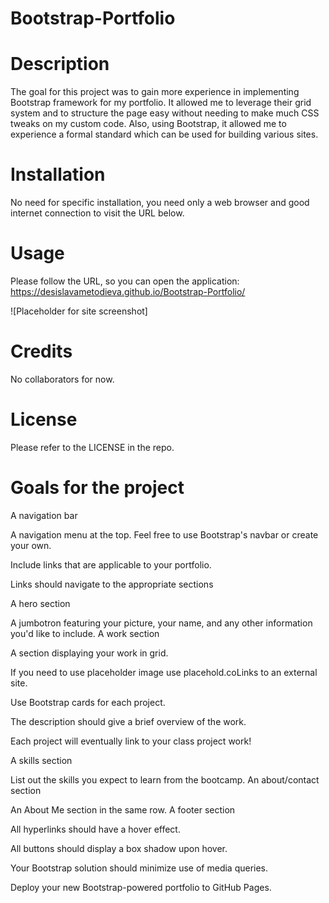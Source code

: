 # Bootstrap-Portfolio

# Description
The goal for this project was to gain more experience in implementing Bootstrap framework for my portfolio. It allowed me to leverage their grid system and to structure the page easy without needing to make much CSS tweaks on my custom code. Also, using Bootstrap, it allowed me to experience a formal standard which can be used for building various sites. 

# Installation
No need for specific installation, you need only a web browser and good internet connection to visit the URL below.

# Usage
Please follow the URL, so you can open the application: https://desislavametodieva.github.io/Bootstrap-Portfolio/

![Placeholder for site screenshot]

# Credits
No collaborators for now.

# License
Please refer to the LICENSE in the repo.

# Goals for the project

A navigation bar

A navigation menu at the top. Feel free to use Bootstrap's navbar or create your own.

Include links that are applicable to your portfolio.

Links should navigate to the appropriate sections

A hero section

A jumbotron featuring your picture, your name, and any other information you'd like to include.
A work section

A section displaying your work in grid.

If you need to use placeholder image use placehold.coLinks to an external site.

Use Bootstrap cards for each project.

The description should give a brief overview of the work.

Each project will eventually link to your class project work!

A skills section

List out the skills you expect to learn from the bootcamp.
An about/contact section

An About Me section in the same row.
A footer section

All hyperlinks should have a hover effect.

All buttons should display a box shadow upon hover.

Your Bootstrap solution should minimize use of media queries.

Deploy your new Bootstrap-powered portfolio to GitHub Pages.